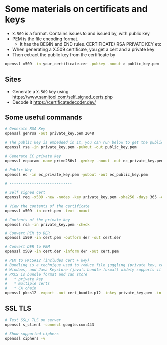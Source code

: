 # Some materials on certificats and keys
* `X.509` is a format. Contains issues to and issued by, with public key
* PEM is the file encoding format.
  * It has the BEGIN and END rules. CERTIFICATE/ RSA PRIVATE KEY etc
* When generating a X.509 certificate, you get a cert and a private key
* Then extract the public key from the certificate by
```bash
openssl x509 -in your_certificate.cer -pubkey -noout > public_key.pem
```

## Sites
* Generate a `X.509` key using https://www.samltool.com/self_signed_certs.php
* Decode it https://certificatedecoder.dev/

## Some useful commands

```bash
# Generate RSA Key
openssl genrsa -out private_key.pem 2048

# The public key is embedded in it, you can run below to get the public key
openssl rsa -in private_key.pem -pubout -out public_key.pem

# Generate EC private key
openssl ecparam -name prime256v1 -genkey -noout -out ec_private_key.pem

# Public Key
openssl ec -in ec_private_key.pem -pubout -out ec_public_key.pem

# ----------------------------

# Self signed cert
openssl req -x509 -new -nodes -key private_key.pem -sha256 -days 365 -out cert.pem

# View the contents of the certificate
openssl x509 -in cert.pem -text -noout

# Contents of the private key
openssl rsa -in private_key.pem -check

# Convert PEM to DER
openssl x509 -in cert.pem -outform der -out cert.der

# Convert DER to PEM
openssl x509 -in cert.der -inform der -out cert.pem

# PEM to PKCS#12 (includes cert + key)
# Bundling is a technique used to reduce file juggling (private key, certificate etc) in the server app
# Windows, and Java Keystore (java's bundle format) widely supports it
# PKCS is bundle format and can store
#   * private key
#   * multiple certs
#   * CA chain
openssl pkcs12 -export -out cert_bundle.p12 -inkey private_key.pem -in cert.pem
```


## SSL TLS 
```bash
# Test SSL/ TLS on server
openssl s_client -connect google.com:443

# Show supported ciphers
openssl ciphers -v
```
